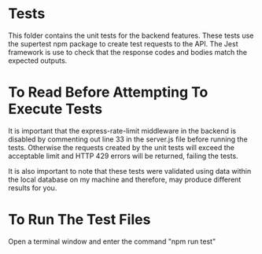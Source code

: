 # Tests

This folder contains the unit tests for the backend features. These tests use the supertest npm package to create test requests to the API. The Jest framework is use to check that the response codes and bodies match the expected outputs.  

# To Read Before Attempting To Execute Tests

It is important that the express-rate-limit middleware in the backend is disabled by commenting out line 33 in the server.js file before running the tests. Otherwise the requests created by the unit tests will exceed the acceptable limit and HTTP 429 errors will be returned, failing the tests.

It is also important to note that these tests were validated using data within the local database on my machine and therefore, may produce different results for you.

# To Run The Test Files

Open a terminal window and enter the command "npm run test"
